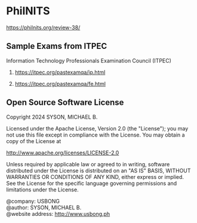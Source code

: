 # PhilNITS

https://philnits.org/review-38/

## Sample Exams from ITPEC

Information Technology Professionals Examination Council (ITPEC)

1) https://itpec.org/pastexamqa/ip.html

2) https://itpec.org/pastexamqa/fe.html

## Open Source Software License
Copyright 2024 SYSON, MICHAEL B.

Licensed under the Apache License, Version 2.0 (the "License"); you may not use this file except in compliance with the License. You may obtain a copy of the License at

   http://www.apache.org/licenses/LICENSE-2.0
  
Unless required by applicable law or agreed to in writing, software distributed under the License is distributed on an "AS IS" BASIS, WITHOUT WARRANTIES OR CONDITIONS OF ANY KIND, either express or implied. See the License for the specific language governing permissions and limitations under the License.

@company: USBONG<br/>
@author: SYSON, MICHAEL B.<br/>
@website address: http://www.usbong.ph<br/>
